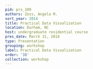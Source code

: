 ```yaml
---
pid: prs_109
authors: Zoss, Angela M.
sort_year: 2014
title: Practical Data Visualization
location: Durham, NC
host: undergraduate residential course
pres_date: March 31, 2014
type: Presentation
grouping: workshop
label: Practical Data Visualization
order: '38'
collection: workshop
---
```

